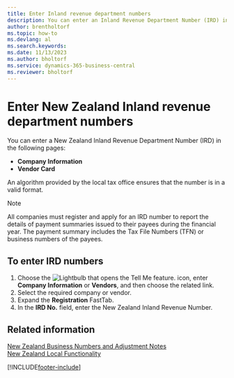 ```yaml
---
title: Enter Inland revenue department numbers
description: You can enter an Inland Revenue Department Number (IRD) in certain pages in the New Zealand version of Business Central.
author: brentholtorf
ms.topic: how-to
ms.devlang: al
ms.search.keywords:
ms.date: 11/13/2023
ms.author: bholtorf
ms.service: dynamics-365-business-central
ms.reviewer: bholtorf
---
```

# Enter New Zealand Inland revenue department numbers

You can enter a New Zealand Inland Revenue Department Number (IRD) in the following pages:  

- **Company Information**  
- **Vendor Card**  

An algorithm provided by the local tax office ensures that the number is in a valid format.  

> [!NOTE]
> All companies must register and apply for an IRD number to report the details of payment summaries issued to their payees during the financial year. The payment summary includes the Tax File Numbers (TFN) or business numbers of the payees.

## To enter IRD numbers

1. Choose the ![Lightbulb that opens the Tell Me feature.](../../media/ui-search/search_small.png "Tell me what you want to do") icon, enter **Company Information** or **Vendors**, and then choose the related link.  
2. Select the required company or vendor.  
3. Expand the **Registration** FastTab.  
4. In the **IRD No.** field, enter the New Zealand Inland Revenue Number.  

## Related information

[New Zealand Business Numbers and Adjustment Notes](new-zealand-business-numbers-and-adjustment-notes.md)  
[New Zealand Local Functionality](new-zealand-local-functionality.md)  


[!INCLUDE[footer-include](../../includes/footer-banner.md)]
